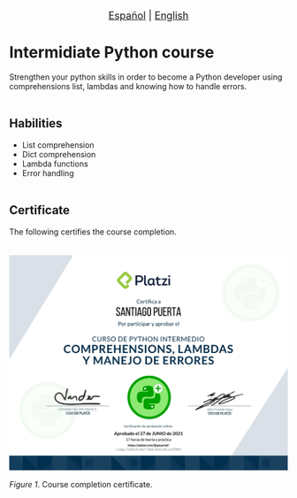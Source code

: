 <p align = "center">
<font size ="4.7px"><a href = "https://github.com/spuerta10/plantillas/blob/cursos/nombre_curso/recursos/traducciones/nombre_curso_espaniol.md">Español</a>
                                                                              |
<a href = "https://github.com/spuerta10/plantillas/blob/cursos/nombre_curso/README.md">English</a></font> 
</p>

# Intermidiate Python course
Strengthen your python skills in order to become a Python developer using comprehensions list, lambdas and knowing how to handle errors.
<br></br>

## Habilities
- List comprehension
- Dict comprehension
- Lambda functions
- Error handling
<br></br>

## Certificate
The following certifies the course completion.   
<br></br>
![](https://github.com/spuerta10/cursos/blob/main/python_intermedio/recursos/imagenes_y_videos/certificado.jpg)   

*Figure 1*. Course completion certificate.
<br></br>
<br></br>
<br></br>
